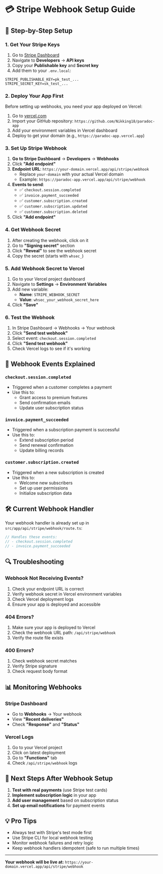 # 💳 Stripe Webhook Setup Guide

## 🚀 **Step-by-Step Setup**

### 1. **Get Your Stripe Keys**

1. Go to [Stripe Dashboard](https://dashboard.stripe.com/)
2. Navigate to **Developers** → **API keys**
3. Copy your **Publishable key** and **Secret key**
4. Add them to your `.env.local`:

```env
STRIPE_PUBLISHABLE_KEY=pk_test_...
STRIPE_SECRET_KEY=sk_test_...
```

### 2. **Deploy Your App First**

Before setting up webhooks, you need your app deployed on Vercel:

1. Go to [vercel.com](https://vercel.com)
2. Import your GitHub repository: `https://github.com/Nikking18/paradoc-app`
3. Add your environment variables in Vercel dashboard
4. Deploy to get your domain (e.g., `https://paradoc-app.vercel.app`)

### 3. **Set Up Stripe Webhook**

1. **Go to Stripe Dashboard** → **Developers** → **Webhooks**
2. Click **"Add endpoint"**
3. **Endpoint URL**: `https://your-domain.vercel.app/api/stripe/webhook`
   - Replace `your-domain` with your actual Vercel domain
   - Example: `https://paradoc-app.vercel.app/api/stripe/webhook`
4. **Events to send**:
   - ✅ `checkout.session.completed`
   - ✅ `invoice.payment_succeeded`
   - ✅ `customer.subscription.created`
   - ✅ `customer.subscription.updated`
   - ✅ `customer.subscription.deleted`
5. Click **"Add endpoint"**

### 4. **Get Webhook Secret**

1. After creating the webhook, click on it
2. Go to **"Signing secret"** section
3. Click **"Reveal"** to see the webhook secret
4. Copy the secret (starts with `whsec_`)

### 5. **Add Webhook Secret to Vercel**

1. Go to your Vercel project dashboard
2. Navigate to **Settings** → **Environment Variables**
3. Add new variable:
   - **Name**: `STRIPE_WEBHOOK_SECRET`
   - **Value**: `whsec_your_webhook_secret_here`
4. Click **"Save"**

### 6. **Test the Webhook**

1. In Stripe Dashboard → Webhooks → Your webhook
2. Click **"Send test webhook"**
3. Select event: `checkout.session.completed`
4. Click **"Send test webhook"**
5. Check Vercel logs to see if it's working

## 🔧 **Webhook Events Explained**

### `checkout.session.completed`
- Triggered when a customer completes a payment
- Use this to:
  - Grant access to premium features
  - Send confirmation emails
  - Update user subscription status

### `invoice.payment_succeeded`
- Triggered when a subscription payment is successful
- Use this to:
  - Extend subscription period
  - Send renewal confirmation
  - Update billing records

### `customer.subscription.created`
- Triggered when a new subscription is created
- Use this to:
  - Welcome new subscribers
  - Set up user permissions
  - Initialize subscription data

## 🛠️ **Current Webhook Handler**

Your webhook handler is already set up in `src/app/api/stripe/webhook/route.ts`:

```typescript
// Handles these events:
// - checkout.session.completed
// - invoice.payment_succeeded
```

## 🔍 **Troubleshooting**

### Webhook Not Receiving Events?
1. Check your endpoint URL is correct
2. Verify webhook secret in Vercel environment variables
3. Check Vercel deployment logs
4. Ensure your app is deployed and accessible

### 404 Errors?
1. Make sure your app is deployed to Vercel
2. Check the webhook URL path: `/api/stripe/webhook`
3. Verify the route file exists

### 400 Errors?
1. Check webhook secret matches
2. Verify Stripe signature
3. Check request body format

## 📊 **Monitoring Webhooks**

### Stripe Dashboard
- Go to **Webhooks** → Your webhook
- View **"Recent deliveries"**
- Check **"Response"** and **"Status"**

### Vercel Logs
1. Go to your Vercel project
2. Click on latest deployment
3. Go to **"Functions"** tab
4. Check `/api/stripe/webhook` logs

## 🚀 **Next Steps After Webhook Setup**

1. **Test with real payments** (use Stripe test cards)
2. **Implement subscription logic** in your app
3. **Add user management** based on subscription status
4. **Set up email notifications** for payment events

## 💡 **Pro Tips**

- Always test with Stripe's test mode first
- Use Stripe CLI for local webhook testing
- Monitor webhook failures and retry logic
- Keep webhook handlers idempotent (safe to run multiple times)

---

**Your webhook will be live at:** `https://your-domain.vercel.app/api/stripe/webhook`

